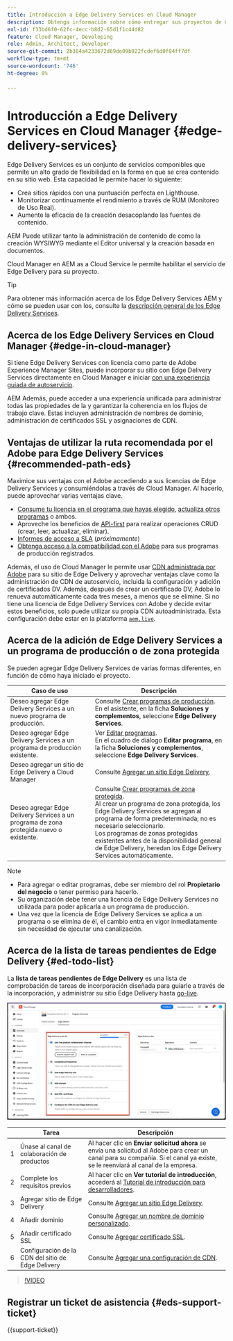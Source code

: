 ```yaml
---
title: Introducción a Edge Delivery Services en Cloud Manager
description: Obtenga información sobre cómo entregar sus proyectos de Cloud Manager con Edge Delivery Services.
exl-id: f33bd6f0-62fc-4ecc-b8d2-65d1f1c44d82
feature: Cloud Manager, Developing
role: Admin, Architect, Developer
source-git-commit: 2b384a4233672d69de09b922fcdef6d0f84ff7df
workflow-type: tm+mt
source-wordcount: '746'
ht-degree: 8%

---
```



# Introducción a Edge Delivery Services en Cloud Manager {#edge-delivery-services}

Edge Delivery Services es un conjunto de servicios componibles que permite un alto grado de flexibilidad en la forma en que se crea contenido en su sitio web. Esta capacidad le permite hacer lo siguiente:

* Crea sitios rápidos con una puntuación perfecta en Lighthouse.
* Monitorizar continuamente el rendimiento a través de RUM (Monitoreo de Uso Real).
* Aumente la eficacia de la creación desacoplando las fuentes de contenido.

AEM Puede utilizar tanto la administración de contenido de como la creación WYSIWYG mediante el Editor universal y la creación basada en documentos.

Cloud Manager en AEM as a Cloud Service le permite habilitar el servicio de Edge Delivery para su proyecto.

>[!TIP]
>
>Para obtener más información acerca de los Edge Delivery Services AEM y cómo se pueden usar con los, consulte la [descripción general de los Edge Delivery Services](/help/edge/overview.md).

## Acerca de los Edge Delivery Services en Cloud Manager {#edge-in-cloud-manager}

Si tiene Edge Delivery Services con licencia como parte de Adobe Experience Manager Sites, puede incorporar su sitio con Edge Delivery Services directamente en Cloud Manager e iniciar [con una experiencia guiada de autoservicio](/help/implementing/cloud-manager/managing-code/private-repositories.md).

AEM Además, puede acceder a una experiencia unificada para administrar todas las propiedades de la y garantizar la coherencia en los flujos de trabajo clave. Estas incluyen administración de nombres de dominio, administración de certificados SSL y asignaciones de CDN.

## Ventajas de utilizar la ruta recomendada por el Adobe para Edge Delivery Services {#recommended-path-eds}

Maximice sus ventajas con el Adobe accediendo a sus licencias de Edge Delivery Services y consumiéndolas a través de Cloud Manager. Al hacerlo, puede aprovechar varias ventajas clave.

* [Consume tu licencia en el programa que hayas elegido](/help/implementing/cloud-manager/edge-delivery/add-edge-delivery-site.md), [actualiza otros programas](/help/implementing/cloud-manager/edge-delivery/manage-edge-delivery-sites.md) o ambos.
* Aproveche los beneficios de [API-first](https://developer.adobe.com/experience-cloud/experience-manager-apis/) para realizar operaciones CRUD (crear, leer, actualizar, eliminar).
* [Informes de acceso a SLA](/help/implementing/cloud-manager/sla-reporting.md) (*próximamente*)
* [Obtenga acceso a la compatibilidad con el Adobe](/help/edge/overview.md#support-ticket) para sus programas de producción registrados.

Además, el uso de Cloud Manager le permite usar [CDN administrada por Adobe](/help/implementing/dispatcher/cdn.md#aem-managed-cdn) para su sitio de Edge Delivery y aprovechar ventajas clave como la administración de CDN de autoservicio, incluida la configuración y adición de certificados DV. Además, después de crear un certificado DV, Adobe lo renueva automáticamente cada tres meses, a menos que se elimine. Si no tiene una licencia de Edge Delivery Services con Adobe y decide evitar estos beneficios, solo puede utilizar su propia CDN autoadministrada. Esta configuración debe estar en la plataforma [`aem.live`](https://www.aem.live/docs/go-live-checklist#cdn-configuration).

## Acerca de la adición de Edge Delivery Services a un programa de producción o de zona protegida

Se pueden agregar Edge Delivery Services de varias formas diferentes, en función de cómo haya iniciado el proyecto.

| Caso de uso | Descripción |
| --- | --- |
| Deseo agregar Edge Delivery Services a un nuevo programa de producción. | Consulte [Crear programas de producción](/help/implementing/cloud-manager/getting-access-to-aem-in-cloud/creating-production-programs.md).<br>En el asistente, en la ficha **Soluciones y complementos**, seleccione **Edge Delivery Services**. |
| Deseo agregar Edge Delivery Services a un programa de producción existente. | Ver [Editar programas](/help/implementing/cloud-manager/getting-access-to-aem-in-cloud/editing-programs.md).<br>En el cuadro de diálogo **Editar programa**, en la ficha **Soluciones y complementos**, seleccione **Edge Delivery Services**. |
| Deseo agregar un sitio de Edge Delivery a Cloud Manager | Consulte [Agregar un sitio Edge Delivery](/help/implementing/cloud-manager/edge-delivery/add-edge-delivery-site.md). |
| Deseo agregar Edge Delivery Services a un programa de zona protegida nuevo o existente. | Consulte [Crear programas de zona protegida](/help/implementing/cloud-manager/getting-access-to-aem-in-cloud/creating-sandbox-programs.md).<br>Al crear un programa de zona protegida, los Edge Delivery Services se agregan al programa de forma predeterminada; no es necesario seleccionarlo.<br>Los programas de zonas protegidas existentes antes de la disponibilidad general de Edge Delivery, heredan los Edge Delivery Services automáticamente. |

>[!NOTE]
>
>* Para agregar o editar programas, debe ser miembro del rol **Propietario del negocio** o tener permiso para hacerlo.
>* Su organización debe tener una licencia de Edge Delivery Services no utilizada para poder aplicarla a un programa de producción.
>* Una vez que la licencia de Edge Delivery Services se aplica a un programa o se elimina de él, el cambio entra en vigor inmediatamente sin necesidad de ejecutar una canalización.


## Acerca de la lista de tareas pendientes de Edge Delivery {#ed-todo-list}

<!-- &#x2460; for "1" inside circle -->

La **lista de tareas pendientes de Edge Delivery** es una lista de comprobación de tareas de incorporación diseñada para guiarle a través de la incorporación, y administrar su sitio Edge Delivery hasta [go-live](/help/journey-onboarding/go-live-checklist.md).

![Lista de tareas pendientes del sitio de Edge Delivery](/help/implementing/cloud-manager/assets/cm-eds-todo-list.png)

|   | Tarea | Descripción |
| --- | --- | --- |
| 1 | Únase al canal de colaboración de productos | Al hacer clic en **Enviar solicitud ahora** se envía una solicitud al Adobe para crear un canal para su compañía. Si el canal ya existe, se le reenviará al canal de la empresa. |
| 2 | Complete los requisitos previos | Al hacer clic en **Ver tutorial de introducción**, accederá al [Tutorial de introducción para desarrolladores](https://www.aem.live/developer/tutorial). |
| 3 | Agregar sitio de Edge Delivery | Consulte [Agregar un sitio Edge Delivery](#eds-add-site). |
| 4 | Añadir dominio | Consulte [Agregar un nombre de dominio personalizado](/help/implementing/cloud-manager/custom-domain-names/add-custom-domain-name.md). |
| 5 | Añadir certificado SSL | Consulte [Agregar certificado SSL](/help/implementing/cloud-manager/managing-ssl-certifications/add-ssl-certificate.md). |
| 6 | Configuración de la CDN del sitio de Edge Delivery | Consulte [Agregar una configuración de CDN](#add-cdn). |

>[!VIDEO](https://video.tv.adobe.com/v/3428020?learn=on)

## Registrar un ticket de asistencia {#eds-support-ticket}

{{support-ticket}}



